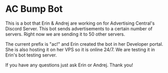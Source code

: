 # AC Bump Bot

This is a bot that Erin & Andrej are working on for Advertising Central's Discord Server. This bot sends advertisements to a certain number of servers. Right now we are sending it to 50 other servers.

The current prefix is "ac!" and Erin created the bot in her Developer portal. She is also hosting it on her VPS so it is online 24/7. We are testing it in Erin's bot testing server.

If you have any questions just ask Erin or Andrej. Thank you!